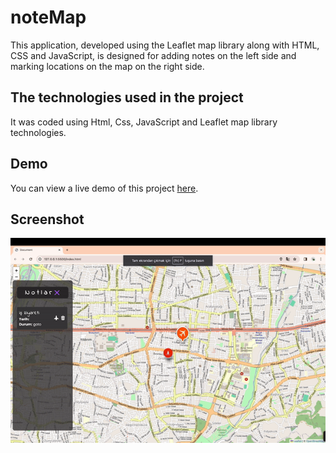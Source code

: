 <h1> noteMap </h1>

This application, developed using the Leaflet map library along with HTML, CSS and JavaScript, is designed for adding notes on the left side and marking locations on the map on the right side.

<h2> The technologies used in the project </h2>

It was coded using
Html, Css, JavaScript and Leaflet map library technologies.

<h2> Demo </h2>

You can view a live demo of this project [here](https://seliinatmaca.github.io/noteMap/).

<h2> Screenshot </h2>

![](screen.gif)

